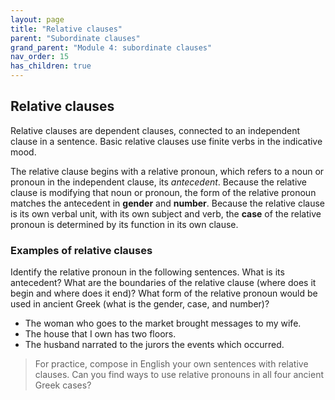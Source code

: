 ```yaml
---
layout: page
title: "Relative clauses"
parent: "Subordinate clauses"
grand_parent: "Module 4: subordinate clauses"
nav_order: 15
has_children: true
---
```



## Relative clauses

Relative clauses are dependent clauses, connected to an independent clause in a sentence. Basic relative clauses use finite verbs in the indicative mood.

The relative clause begins with a relative pronoun, which refers to a noun or pronoun in the independent clause, its *antecedent*. Because the relative clause is modifying that noun or pronoun, the form of the relative pronoun matches the antecedent in **gender** and **number**. Because the relative clause is its own verbal unit, with its own subject and verb, the **case** of the relative pronoun is determined by its function in its own clause. 

### Examples of relative clauses

Identify the relative pronoun in the following sentences. What is its antecedent? What are the boundaries of the relative clause (where does it begin and where does it end)? What form of the relative pronoun would be used in ancient Greek (what is the gender, case, and number)?

- The woman who goes to the market brought messages to my wife.
- The house that I own has two floors.
- The husband narrated to the jurors the events which occurred. 

> For practice, compose in English your own sentences with relative clauses. Can you find ways to use relative pronouns in all four ancient Greek cases?

